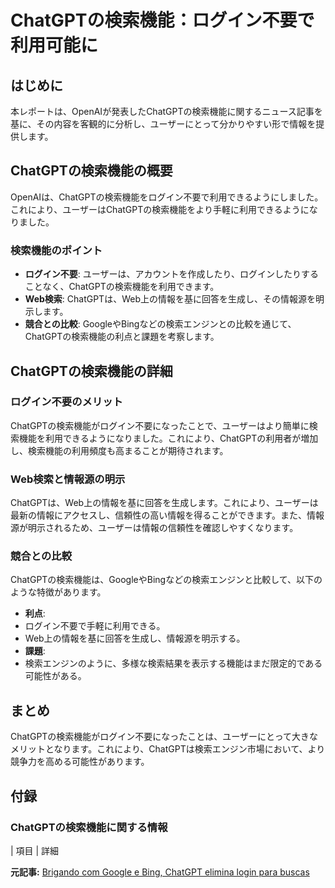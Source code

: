 # ChatGPTの検索機能：ログイン不要で利用可能に

## はじめに

本レポートは、OpenAIが発表したChatGPTの検索機能に関するニュース記事を基に、その内容を客観的に分析し、ユーザーにとって分かりやすい形で情報を提供します。

## ChatGPTの検索機能の概要

OpenAIは、ChatGPTの検索機能をログイン不要で利用できるようにしました。これにより、ユーザーはChatGPTの検索機能をより手軽に利用できるようになりました。

### 検索機能のポイント

* **ログイン不要**: ユーザーは、アカウントを作成したり、ログインしたりすることなく、ChatGPTの検索機能を利用できます。
* **Web検索**: ChatGPTは、Web上の情報を基に回答を生成し、その情報源を明示します。
* **競合との比較**: GoogleやBingなどの検索エンジンとの比較を通じて、ChatGPTの検索機能の利点と課題を考察します。

## ChatGPTの検索機能の詳細

### ログイン不要のメリット

ChatGPTの検索機能がログイン不要になったことで、ユーザーはより簡単に検索機能を利用できるようになりました。これにより、ChatGPTの利用者が増加し、検索機能の利用頻度も高まることが期待されます。

### Web検索と情報源の明示

ChatGPTは、Web上の情報を基に回答を生成します。これにより、ユーザーは最新の情報にアクセスし、信頼性の高い情報を得ることができます。また、情報源が明示されるため、ユーザーは情報の信頼性を確認しやすくなります。

### 競合との比較

ChatGPTの検索機能は、GoogleやBingなどの検索エンジンと比較して、以下のような特徴があります。

* **利点**:
 * ログイン不要で手軽に利用できる。
 * Web上の情報を基に回答を生成し、情報源を明示する。
* **課題**:
 * 検索エンジンのように、多様な検索結果を表示する機能はまだ限定的である可能性がある。

## まとめ

ChatGPTの検索機能がログイン不要になったことは、ユーザーにとって大きなメリットとなります。これにより、ChatGPTは検索エンジン市場において、より競争力を高める可能性があります。

## 付録

### ChatGPTの検索機能に関する情報

| 項目 | 詳細 

**元記事:** [Brigando com Google e Bing, ChatGPT elimina login para buscas](https://olhardigital.com.br/2025/02/05/pro/para-competir-com-google-e-bing-chatgpt-elimina-exigencia-de-login-para-buscas/)